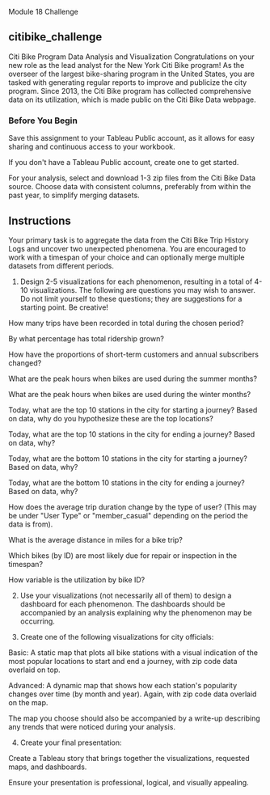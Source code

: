 Module 18 Challenge
## citibike_challenge

Citi Bike Program Data Analysis and Visualization
Congratulations on your new role as the lead analyst for the New York Citi Bike program! As the overseer of the largest bike-sharing program in the United States, you are tasked with generating regular reports to improve and publicize the city program. Since 2013, the Citi Bike program has collected comprehensive data on its utilization, which is made public on the Citi Bike Data webpage.

### Before You Begin
Save this assignment to your Tableau Public account, as it allows for easy sharing and continuous access to your workbook.

If you don't have a Tableau Public account, create one to get started.

For your analysis, select and download 1-3 zip files from the Citi Bike Data source. Choose data with consistent columns, preferably from within the past year, to simplify merging datasets.

## Instructions
Your primary task is to aggregate the data from the Citi Bike Trip History Logs and uncover two unexpected phenomena. You are encouraged to work with a timespan of your choice and can optionally merge multiple datasets from different periods.

1) Design 2-5 visualizations for each phenomenon, resulting in a total of 4-10 visualizations. The following are questions you may wish to answer. Do not limit yourself to these questions; they are suggestions for a starting point. Be creative!

How many trips have been recorded in total during the chosen period?

By what percentage has total ridership grown?

How have the proportions of short-term customers and annual subscribers changed?

What are the peak hours when bikes are used during the summer months?

What are the peak hours when bikes are used during the winter months?

Today, what are the top 10 stations in the city for starting a journey? Based on data, why do you hypothesize these are the top locations?

Today, what are the top 10 stations in the city for ending a journey? Based on data, why?

Today, what are the bottom 10 stations in the city for starting a journey? Based on data, why?

Today, what are the bottom 10 stations in the city for ending a journey? Based on data, why?

How does the average trip duration change by the type of user? (This may be under "User Type" or "member_casual" depending on the period the data is from).

What is the average distance in miles for a bike trip?

Which bikes (by ID) are most likely due for repair or inspection in the timespan?

How variable is the utilization by bike ID?

2) Use your visualizations (not necessarily all of them) to design a dashboard for each phenomenon. The dashboards should be accompanied by an analysis explaining why the phenomenon may be occurring.

3) Create one of the following visualizations for city officials:

Basic: A static map that plots all bike stations with a visual indication of the most popular locations to start and end a journey, with zip code data overlaid on top.

Advanced: A dynamic map that shows how each station's popularity changes over time (by month and year). Again, with zip code data overlaid on the map.

The map you choose should also be accompanied by a write-up describing any trends that were noticed during your analysis.

4) Create your final presentation:

Create a Tableau story that brings together the visualizations, requested maps, and dashboards.

Ensure your presentation is professional, logical, and visually appealing.

